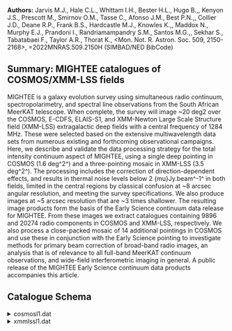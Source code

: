**Authors:** Jarvis M.J., Hale C.L., Whittam I.H., Bester H.L., Hugo B.,, Kenyon J.S., Prescott M., Smirnov O.M., Tasse C., Afonso J.M., Best P.N.,, Collier J.D., Deane R.P., Frank B.S., Hardcastle M.J., Knowles K.,, Maddox N., Murphy E.J., Prandoni I., Randriamampandry S.M., Santos M.G.,, Sekhar S., Tabatabaei F., Taylor A.R., Thorat K., <Mon. Not. R. Astron. Soc. 509, 2150-2168>, =2022MNRAS.509.2150H (SIMBAD/NED BibCode)

## Summary: MIGHTEE catalogues of COSMOS/XMM-LSS fields 

MIGHTEE is a galaxy evolution survey using simultaneous radio continuum, spectropolarimetry, and spectral line observations from the South African MeerKAT telescope. When complete, the survey will image ~20 deg2 over the COSMOS, E-CDFS, ELAIS-S1, and XMM-Newton Large Scale Structure field (XMM-LSS) extragalactic deep fields with a central frequency of 1284 MHz. These were selected based on the extensive multiwavelength data sets from numerous existing and forthcoming observational campaigns. Here, we describe and validate the data processing strategy for the total intensity continuum aspect of MIGHTEE, using a single deep pointing in COSMOS (1.6 deg^2^) and a three-pointing mosaic in XMM-LSS (3.5 deg^2^). The processing includes the correction of direction-dependent effects, and results in thermal noise levels below 2 {mu}Jy.beam^-1^ in both fields, limited in the central regions by classical confusion at ~8 arcsec angular resolution, and meeting the survey specifications. We also produce images at ~5 arcsec resolution that are ~3 times shallower. The resulting image products form the basis of the Early Science continuum data release for MIGHTEE. From these images we extract catalogues containing 9896 and 20274 radio components in COSMOS and XMM-LSS, respectively. We also process a close-packed mosaic of 14 additional pointings in COSMOS and use these in conjunction with the Early Science pointing to investigate methods for primary beam correction of broad-band radio images, an analysis that is of relevance to all full-band MeerKAT continuum observations, and wide-field interferometric imaging in general. A public release of the MIGHTEE Early Science continuum data products accompanies this article.

## Catalogue Schema

<details>
<summary>cosmosl1.dat</summary>

| Bytes   | Format   | Units    | Label      | Explanations                               |
|:--------|:---------|:---------|:-----------|:-------------------------------------------|
| 1- 19   | A19      | ---      | ID         | Radio component identifier name in form    |
| 21- 29  | F9.5     | deg      | RAdeg      | Right Ascension (RA) (J2000) (G1)          |
| 31- 37  | F7.5     | deg      | e_RAdeg    | Mean 1{sigma} positional uncertainty of    |
| 39- 45  | F7.5     | deg      | DEdeg      | Declination (DEC) (J2000) (G1)             |
| 47- 53  | F7.5     | deg      | e_DEdeg    | Mean 1{sigma} positional uncertainty of    |
| 55- 63  | F9.7     | Jy       | Snu        | Integrated flux density at an given        |
| 65- 73  | F9.7     | Jy       | e_Snu      | Mean 1{sigma} uncertainty of S_{nu}_       |
| 75- 83  | F9.7     | Jy/beam  | Speak      | The peak brightness at {nu}_eff_ (S_PEAK)  |
| 85- 93  | F9.7     | Jy/beam  | e_Speak    | Mean 1{sigma} uncertainty of S_peak_       |
| 95-104  | I10      | Hz       | nueff      | Observational effective frequency          |
| 106-114 | F9.7     | Jy       | S1.4       | Integrated flux density corrected          |
| 4       | GHz      | assuming | {nu}_eff_  | values                                     |
| 116-124 | F9.7     | Jy       | e_S1.4     | Mean 1{sigma} uncertainty of S1.4          |
| 126-134 | F9.7     | Jy/beam  | Speak1.4   | The peak brightness corrected to 1.4 GHz   |
| 136-144 | F9.7     | Jy/beam  | e_Speak1.4 | Mean 1{sigma} uncertainty of Speak1.4      |
| 146-152 | F7.5     | deg      | MajAxis    | The major axis of the 2D Gaussian fitted   |
| 154-160 | F7.5     | deg      | e_MajAxis  | Mean 1{sigma} uncertainty of MajAxis       |
| 162-168 | F7.5     | deg      | MinAxis    | The minor axis of the 2D Gaussian fitted   |
| 170-176 | F7.5     | deg      | e_MinAxis  | Mean 1{sigma} uncertainty of MinAxis       |
| 178-182 | F5.1     | deg      | PA         | The position angle measured east of north  |
| 184-188 | F5.1     | deg      | e_PA       | Mean 1{sigma} uncertainty of PA (E_IM_PA)  |
| 190-196 | F7.5     | deg      | ThetaM     | The major axis of the deconvolved source   |
| 198-206 | F9.5     | deg      | e_ThetaM   | Mean 1{sigma} uncertainty of {Theta}_M_    |
| 208-214 | F7.5     | deg      | Thetam     | The minor axis of the deconvolved source   |
| 216-224 | F9.5     | deg      | e_Thetam   | Mean 1{sigma} uncertainty of {Theta}_m_    |
| 226     | I1       | ---      | Res        | Resolved flag (equal to 1) if it satisfies |
| 228-236 | F9.7     | Jy/beam  | RMSnoise   | Average background rms noise around the    |
| 238-241 | I4       | ---      | IDgauss    | A unique identifier for the Gaussian       |
| 243-246 | I4       | ---      | IDsrc      | A unique identifier for the source from    |
| 248-251 | I4       | ---      | IDisl      | A unique identifier for the island from    |
</details>

<details>
<summary>xmmlssl1.dat</summary>

| Bytes   | Format   | Units    | Label      | Explanations                               |
|:--------|:---------|:---------|:-----------|:-------------------------------------------|
| 1- 19   | A19      | ---      | ID         | Radio component identifier name in form    |
| 21- 28  | F8.5     | deg      | RAdeg      | Right Ascension (RA) (J2000) (G1)          |
| 30- 36  | F7.5     | deg      | e_RAdeg    | Mean 1{sigma} positional uncertainty of    |
| 38- 45  | F8.5     | deg      | DEdeg      | Declination (DEC) (J2000) (G1)             |
| 47- 53  | F7.5     | deg      | e_DEdeg    | Mean 1{sigma} positional uncertainty of    |
| 55- 63  | F9.7     | Jy       | Snu        | Integrated flux density at an given        |
| 65- 73  | F9.7     | Jy       | e_Snu      | Mean 1{sigma} uncertainty of S_{nu}_       |
| 75- 83  | F9.7     | Jy/beam  | Speak      | The peak brightness at {nu}_eff_ (S_PEAK)  |
| 85- 93  | F9.7     | Jy/beam  | e_Speak    | Mean 1{sigma} uncertainty of S_peak_       |
| 95-104  | I10      | Hz       | nueff      | Observational effective frequency          |
| 106-114 | F9.7     | Jy       | S1.4       | Integrated flux density corrected          |
| 4       | GHz      | assuming | {nu}_eff_  | values                                     |
| 116-124 | F9.7     | Jy       | e_S1.4     | Mean 1{sigma} uncertainty of S1.4          |
| 126-134 | F9.7     | Jy/beam  | Speak1.4   | The peak brightness corrected to 1.4 GHz   |
| 136-144 | F9.7     | Jy/beam  | e_Speak1.4 | Mean 1{sigma} uncertainty of Speak1.4      |
| 146-152 | F7.5     | deg      | MajAxis    | The major axis of the 2D Gaussian fitted   |
| 154-160 | F7.5     | deg      | e_MajAxis  | Mean 1{sigma} uncertainty of MajAxis       |
| 162-168 | F7.5     | deg      | MinAxis    | The minor axis of the 2D Gaussian fitted   |
| 170-176 | F7.5     | deg      | e_MinAxis  | Mean 1{sigma} uncertainty of MinAxis       |
| 178-182 | F5.1     | deg      | PA         | The position angle measured east of north  |
| 184-188 | F5.1     | deg      | e_PA       | Mean 1{sigma} uncertainty of PA (E_IM_PA)  |
| 190-196 | F7.5     | deg      | ThetaM     | The major axis of the deconvolved source   |
| 198-204 | F7.5     | deg      | e_ThetaM   | Mean 1{sigma} uncertainty of {Theta}_M_    |
| 206-212 | F7.5     | deg      | Thetam     | The minor axis of the deconvolved source   |
| 214-220 | F7.5     | deg      | e_Thetam   | Mean 1{sigma} uncertainty of {Theta}_m_    |
| 222     | I1       | ---      | Res        | Resolved flag (equal to 1) if it satisfies |
| 224-232 | F9.7     | Jy/beam  | RMSnoise   | Average background rms noise around the    |
| 234-238 | I5       | ---      | IDgauss    | A unique identifier for the Gaussian       |
| 240-244 | I5       | ---      | IDsrc      | A unique identifier for the source from    |
| 246-250 | I5       | ---      | IDisl      | A unique identifier for the island from    |
</details>
